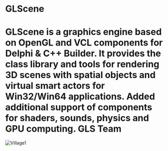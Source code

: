 # GLScene
GLScene is a graphics engine based on OpenGL and VCL components for Delphi & C++ Builder. 
It provides the class library and tools for rendering 3D scenes 
with spatial objects and virtual smart actors for Win32/Win64 applications. 
Added additional support of components for shaders, sounds, physics and GPU computing.
GLS Team
=============================================================
![Village1](https://user-images.githubusercontent.com/66052716/232074382-7d05c080-4642-4635-bc7d-ca3fc7094149.jpg)




